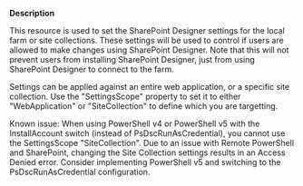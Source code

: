 **Description**

This resource is used to set the SharePoint Designer settings for the local farm or site 
collections. These settings will be used to control if users are allowed to make changes 
using SharePoint Designer. Note that this will not prevent users from installing 
SharePoint Designer, just from using SharePoint Designer to connect to the farm.

Settings can be applied against an entire web application, or a specific site collection. 
Use the "SettingsScope" property to set it to either "WebApplication" or "SiteCollection" 
to define which you are targetting.

Known issue:
When using PowerShell v4 or PowerShell v5 with the InstallAccount switch (instead of 
PsDscRunAsCredential), you cannot use the SettingsScope "SiteCollection". Due to an issue 
with Remote PowerShell and SharePoint, changing the Site Collection settings results in 
an Access Denied error. Consider implementing PowerShell v5 and switching to the 
PsDscRunAsCredential configuration.
